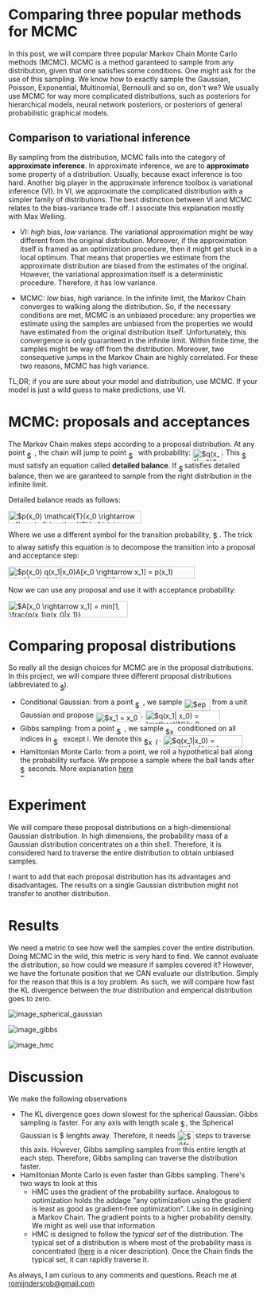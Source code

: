 # Comparing three popular methods for MCMC
In this post, we will compare three popular Markov Chain Monte Carlo methods (MCMC). MCMC is a method garanteed to sample from any distribution, given that one satisfies some conditions. One might ask for the use of this sampling. We know how to exactly sample the Gaussian, Poisson, Exponential, Multinomial, Bernoulli and so on, don't we? We usually use MCMC for way more complicated distributions, such as posteriors for hierarchical models, neural network posteriors, or posteriors of general probabilistic graphical models.

## Comparison to variational inference
By sampling from the distribution, MCMC falls into the category of __approximate inference__. In approximate inference, we are to __approximate__ some property of a distribution. Usually, because exact inference is too hard. Another big player in the approximate inference toolbox is variational inference (VI). In VI, we approximate the complicated distribution with a simpler family of distributions. The best distinction between VI and MCMC relates to the bias-variance trade off. I associate this explanation mostly with Max Welling. 

  * VI: *high* bias, *low* variance. The variational approximation might be way different from the original distribution. Moreover, if the approximation itself is framed as an optimization procedure, then it might get stuck in a local optimum. That means that properties we estimate from the approximate distribution are biased from the estimates of the original. However, the variational approximation itself is a deterministic procedure. Therefore, it has low variance.

  * MCMC: *low* bias, *high* variance. In the infinite limit, the Markov Chain converges to walking along the distribution. So, if the necessary conditions are met, MCMC is an unbiased procedure: any properties we estimate using the samples are unbiased from the properties we would have estimated from the original distribution itself. Unfortunately, this convergence is only guaranteed in the infinite limit. Within finite time, the samples might be way off from the distribution. Moreover, two consequetive jumps in the Markov Chain are highly correlated. For these two reasons, MCMC has high variance.

TL;DR; if you are sure about your model and distribution, use MCMC. If your model is just a wild guess to make predictions, use VI.

# MCMC: proposals and acceptances
The Markov Chain makes steps according to a proposal distribution. At any point <img alt="$x_0$" src="https://github.com/RobRomijnders/mcmc_proposals/blob/master/svgs/e714a3139958da04b41e3e607a544455.svg" align="middle" width="15.888015000000001pt" height="14.102549999999994pt"/>, the chain will jump to point <img alt="$x_1$" src="https://github.com/RobRomijnders/mcmc_proposals/blob/master/svgs/277fbbae7d4bc65b6aa601ea481bebcc.svg" align="middle" width="15.888015000000001pt" height="14.102549999999994pt"/> with probability: <img alt="$q(x_1|x_0)$" src="https://github.com/RobRomijnders/mcmc_proposals/blob/master/svgs/0335ffb642ef7828d6e8aaaca6de6e5f.svg" align="middle" width="58.65617999999999pt" height="24.56552999999997pt"/>. This <img alt="$q$" src="https://github.com/RobRomijnders/mcmc_proposals/blob/master/svgs/d5c18a8ca1894fd3a7d25f242cbe8890.svg" align="middle" width="7.898533500000002pt" height="14.102549999999994pt"/> must satisfy an equation called __detailed balance__. If <img alt="$q$" src="https://github.com/RobRomijnders/mcmc_proposals/blob/master/svgs/d5c18a8ca1894fd3a7d25f242cbe8890.svg" align="middle" width="7.898533500000002pt" height="14.102549999999994pt"/> satisfies detailed balance, then we are garanteed to sample from the right distribution in the infinite limit. 

Detailed balance reads as follows:

<img alt="$p(x_0) \mathcal{T}(x_0 \rightarrow x_1) = p(x_1) \mathcal{T}(x_1 \rightarrow x_0)$" src="https://github.com/RobRomijnders/mcmc_proposals/blob/master/svgs/2d2a1c18280365da0952b64b25ee9e93.svg" align="middle" width="266.91934499999996pt" height="24.56552999999997pt"/>

Where we use a different symbol for the transition probability, <img alt="$\mathcal{T}$" src="https://github.com/RobRomijnders/mcmc_proposals/blob/master/svgs/6937e14ec122765a9d014f2cbcf4fcfe.svg" align="middle" width="13.08219pt" height="22.381919999999983pt"/>. The trick to alway satisfy this equation is to decompose the transition into a proposal and acceptance step:

<img alt="$p(x_0) q(x_1|x_0)A[x_0 \rightarrow x_1] = p(x_1) q(x_0|x_1)A[x_1 \rightarrow x_0]$" src="https://github.com/RobRomijnders/mcmc_proposals/blob/master/svgs/d65c35c045a9ee9b3bb52ec0fabd06fa.svg" align="middle" width="375.32434499999994pt" height="24.56552999999997pt"/>

Now we can use any proposal and use it with acceptance probability:

<img alt="$A[x_0 \rightarrow x_1] = min[1, \frac{p(x_1)q(x_0|x_1)}{p(x_0)q(x_1|x_0)} ]$" src="https://github.com/RobRomijnders/mcmc_proposals/blob/master/svgs/b849447d36cfecc093d410515153acf9.svg" align="middle" width="239.87749499999995pt" height="33.14091000000001pt"/>

# Comparing proposal distributions

So really all the design choices for MCMC are in the proposal distributions. In this project, we will compare three different proposal distributions (abbreviated to <img alt="$q$" src="https://github.com/RobRomijnders/mcmc_proposals/blob/master/svgs/d5c18a8ca1894fd3a7d25f242cbe8890.svg" align="middle" width="7.898533500000002pt" height="14.102549999999994pt"/>).

  * Conditional Gaussian: from a point <img alt="$x_0$" src="https://github.com/RobRomijnders/mcmc_proposals/blob/master/svgs/e714a3139958da04b41e3e607a544455.svg" align="middle" width="15.888015000000001pt" height="14.102549999999994pt"/>, we sample <img alt="$epsilon$" src="https://github.com/RobRomijnders/mcmc_proposals/blob/master/svgs/3d97b54f274c7bdc4d442066f97af7af.svg" align="middle" width="52.162275pt" height="22.745910000000016pt"/> from a unit Gaussian and propose <img alt="$x_1 = x_0 + \sigma \epsilon$" src="https://github.com/RobRomijnders/mcmc_proposals/blob/master/svgs/36cc683186e891eb1d219157770c8ed1.svg" align="middle" width="91.97726999999999pt" height="19.10667000000001pt"/>. <img alt="$q(x_1| x_0) = \mathcal{N}(x_0, \sigma^2)$" src="https://github.com/RobRomijnders/mcmc_proposals/blob/master/svgs/d451f992a7436a3e72e6bec1a3ebbe7c.svg" align="middle" width="150.468615pt" height="26.70657pt"/>
  * Gibbs sampling: from a point <img alt="$x_0$" src="https://github.com/RobRomijnders/mcmc_proposals/blob/master/svgs/e714a3139958da04b41e3e607a544455.svg" align="middle" width="15.888015000000001pt" height="14.102549999999994pt"/>, we sample <img alt="$x_{0i}$" src="https://github.com/RobRomijnders/mcmc_proposals/blob/master/svgs/d8baacbc2c2972c7dad69d338b91881b.svg" align="middle" width="20.521545pt" height="14.102549999999994pt"/> conditioned on all indices in <img alt="$x_0$" src="https://github.com/RobRomijnders/mcmc_proposals/blob/master/svgs/e714a3139958da04b41e3e607a544455.svg" align="middle" width="15.888015000000001pt" height="14.102549999999994pt"/> except i. We denote this <img alt="$x_{0-i}$" src="https://github.com/RobRomijnders/mcmc_proposals/blob/master/svgs/ecc9a9478242d939e03d6c56be199ced.svg" align="middle" width="30.757155pt" height="14.102549999999994pt"/>. <img alt="$q(x_1|x_0) = p(x_{1i}|x_{0-i})$" src="https://github.com/RobRomijnders/mcmc_proposals/blob/master/svgs/38428807c0c9769b4779b60a2ba18ccd.svg" align="middle" width="159.09679500000001pt" height="24.56552999999997pt"/>
  * Hamiltonian Monte Carlo: from a point, we roll a hypothetical ball along the probability surface. We propose a sample where the ball lands after <img alt="$T$" src="https://github.com/RobRomijnders/mcmc_proposals/blob/master/svgs/2f118ee06d05f3c2d98361d9c30e38ce.svg" align="middle" width="11.845020000000003pt" height="22.381919999999983pt"/> seconds. More explanation [here](link_to_betancourt_paper)

# Experiment
We will compare these proposal distributions on a high-dimensional Gaussian distribution. In high dimensions, the probability mass of a Gaussian distribution concentrates on a thin shell. Therefore, it is considered hard to traverse the entire distribution to obtain unbiased samples.

I want to add that each proposal distribution has its advantages and disadvantages. The results on a single Gaussian distribution might not transfer to another distribution.

# Results
We need a metric to see how well the samples cover the entire distribution. Doing MCMC in the wild, this metric is very hard to find. We cannot evaluate the distribution, so how could we measure if samples covered it? However, we have the fortunate position that we CAN evaluate our distribution. Simply for the reason that this is a toy problem. As such, we will compare how fast the KL divergence between the _true_ distribution and emperical distribution goes to zero.

![image_spherical_gaussian](?raw=true)

![image_gibbs](?raw=true)

![image_hmc](?raw=true)

# Discussion

We make the following observations

 * The KL divergence goes down slowest for the spherical Gaussian. Gibbs sampling is faster. For any axis with length scale <img alt="$L$" src="https://github.com/RobRomijnders/mcmc_proposals/blob/master/svgs/ddcb483302ed36a59286424aa5e0be17.svg" align="middle" width="11.145420000000001pt" height="22.381919999999983pt"/>, the Spherical Gaussian is <img alt="$\frac{L}{\sigma}$" src="https://github.com/RobRomijnders/mcmc_proposals/blob/master/svgs/175949f9de8aa73a6efd3e4a5c35e81e.svg" align="middle" width="9.018405pt" height="28.61198999999999pt"/> lenghts away. Therefore, it needs <img alt="$(\frac{L}{\sigma})^2$" src="https://github.com/RobRomijnders/mcmc_proposals/blob/master/svgs/5567a67f36c4bf22ee59520ce6d73553.svg" align="middle" width="32.229285pt" height="28.61198999999999pt"/> steps to traverse this axis. However, Gibbs sampling samples from this entire length at each step. Therefore, Gibbs sampling can traverse the distribution faster.
 * Hamiltonian Monte Carlo is even faster than Gibbs sampling. There's two ways to look at this
   * HMC uses the gradient of the probability surface. Analogous to optimization holds the addage "any optimization using the gradient is least as good as gradient-free optimization". Like so in desigining a Markov Chain. The gradient points to a higher probability density. We might as well use that information
   * HMC is designed to follow the _typical set_ of the distribution. The typical set of a distribution is where most of the probability mass is concentrated ([here](link-to-wikipedia) is a nicer description). Once the Chain finds the typical set, it can rapidly traverse it.

As always, I am curious to any comments and questions. Reach me at romijndersrob@gmail.com
